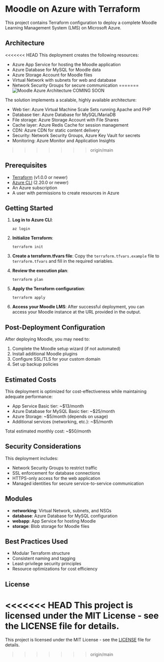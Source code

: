 # Moodle on Azure with Terraform

This project contains Terraform configuration to deploy a complete Moodle Learning Management System (LMS) on Microsoft Azure.

## Architecture

<<<<<<< HEAD
This deployment creates the following resources:
- Azure App Service for hosting the Moodle application
- Azure Database for MySQL for Moodle data
- Azure Storage Account for Moodle files
- Virtual Network with subnets for web and database
- Network Security Groups for secure communication
=======
![Moodle Azure Architecture](docs/images/architecture-diagram.png)
COMING SOON

The solution implements a scalable, highly available architecture:

- Web tier: Azure Virtual Machine Scale Sets running Apache and PHP
- Database tier: Azure Database for MySQL/MariaDB
- File storage: Azure Storage Account with File Shares
- Cache layer: Azure Redis Cache for session management
- CDN: Azure CDN for static content delivery
- Security: Network Security Groups, Azure Key Vault for secrets
- Monitoring: Azure Monitor and Application Insights
>>>>>>> origin/main

## Prerequisites

- [Terraform](https://www.terraform.io/downloads.html) (v1.0.0 or newer)
- [Azure CLI](https://docs.microsoft.com/en-us/cli/azure/install-azure-cli) (2.20.0 or newer)
- An Azure subscription
- A user with permissions to create resources in Azure

## Getting Started

1. **Log in to Azure CLI**:
   ```
   az login
   ```

2. **Initialize Terraform**:
   ```
   terraform init
   ```

3. **Create a terraform.tfvars file**:
   Copy the `terraform.tfvars.example` file to `terraform.tfvars` and fill in the required variables.

4. **Review the execution plan**:
   ```
   terraform plan
   ```

5. **Apply the Terraform configuration**:
   ```
   terraform apply
   ```

6. **Access your Moodle LMS**:
   After successful deployment, you can access your Moodle instance at the URL provided in the output.

## Post-Deployment Configuration

After deploying Moodle, you may need to:
1. Complete the Moodle setup wizard (if not automated)
2. Install additional Moodle plugins
3. Configure SSL/TLS for your custom domain
4. Set up backup policies

## Estimated Costs

This deployment is optimized for cost-effectiveness while maintaining adequate performance:
- App Service Basic tier: ~$13/month
- Azure Database for MySQL Basic tier: ~$25/month
- Azure Storage: ~$5/month (depends on usage)
- Additional services (networking, etc.): ~$5/month

Total estimated monthly cost: ~$50/month

## Security Considerations

This deployment includes:
- Network Security Groups to restrict traffic
- SSL enforcement for database connections
- HTTPS-only access for the web application
- Managed identities for secure service-to-service communication

## Modules

- **networking**: Virtual Network, subnets, and NSGs
- **database**: Azure Database for MySQL configuration
- **webapp**: App Service for hosting Moodle
- **storage**: Blob storage for Moodle files

## Best Practices Used

- Modular Terraform structure
- Consistent naming and tagging
- Least-privilege security principles
- Resource optimizations for cost efficiency

## License

<<<<<<< HEAD
This project is licensed under the MIT License - see the LICENSE file for details.
=======
This project is licensed under the MIT License - see the [LICENSE](LICENSE) file for details.
>>>>>>> origin/main
